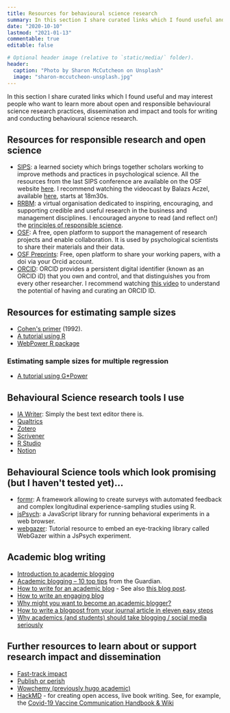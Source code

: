 ```yaml
---
title: Resources for behavioural science research
summary: In this section I share curated links which I found useful and may interest people who want to learn more about open and responsible research practices, dissemination and impact and tools for writing and conducting behavioural science research.
date: "2020-10-10"
lastmod: "2021-01-13"
commentable: true
editable: false

# Optional header image (relative to `static/media/` folder).
header:
  caption: "Photo by Sharon McCutcheon on Unsplash"
  image: "sharon-mccutcheon-unsplash.jpg"
---
```


In this section I share curated links which I found useful and may interest people who want to learn more about open and responsible behavioural science research practices, dissemination and impact and tools for writing and conducting behavioural science research.

## Resources for responsible research and open science

- [SIPS](https://improvingpsych.org/): a learned society which brings together scholars working to improve methods and practices in psychological science. All the resources from the last SIPS conference are available on the OSF website [here](https://osf.io/vxq9d/). I recommend watching the videocast by Balazs Aczel, available [here](https://osf.io/2aryd/), starts at 18m30s.
- [RRBM](https://www.rrbm.network/): a virtual organisation dedicated to inspiring, encouraging, and supporting credible and useful research in the business and management disciplines. I encouraged anyone to read (and reflect on!) the [principles of responsible science](https://www.rrbm.network/position-paper/principles-of-responsible-science/). 
- [OSF](https://osf.io/): A free, open platform to support the management of research projects and enable collaboration. It is used by psychological scientists to share their materials and their data.
- [OSF Preprints](https://osf.io/preprints/): Free, open platform to share your working papers, with a doi via your Orcid account.  
- [ORCID](https://orcid.org): ORCID provides a persistent digital identifier (known as an ORCID iD) that you own and control, and that distinguishes you from every other researcher. I recommend watching [this video](https://vimeo.com/97150912) to understand the potential of having and curating an ORCID ID.

## Resources for estimating sample sizes

- [Cohen's primer](https://www2.psych.ubc.ca/~schaller/528Readings/Cohen1992.pdf) (1992).
-	[A tutorial using R](https://advstats.psychstat.org/book/power/index.php)
- [WebPower R package](https://rdrr.io/cran/WebPower/man/wp.regression.html)

### Estimating sample sizes for multiple regression
- [A tutorial using G*Power](https://link.springer.com/article/10.3758/BRM.41.4.1149)

## Behavioural Science research tools I use

- [IA Writer](https://ia.net/writer): Simply the best text editor there is.
- [Qualtrics](https://www.qualtrics.com/)
- [Zotero](https://www.zotero.org/)
- [Scrivener](https://www.literatureandlatte.com/scrivener/overview)
- [R Studio](https://rstudio.com/)
- [Notion](https://www.notion.so)

## Behavioural Science tools which look promising (but I haven't tested yet)...

- [formr](https://formr.org): A framework allowing to create surveys with automated feedback and complex longitudinal experience-sampling studies using R.
- [jsPsych](https://www.jspsych.org): a JavaScript library for running behavioral experiments in a web browser.
- [webgazer](https://github.com/xiaozhi2/webgazertutorial): Tutorial resource to embed an eye-tracking library called WebGazer within a JsPsych experiment.

## Academic blog writing

- [Introduction to academic blogging](https://harzing.com/blog/2020/04/social-media-in-academia-blogging)
- [Academic blogging – 10 top tips](https://www.theguardian.com/higher-education-network/blog/2013/dec/13/how-to-academic-blogging-tips) from the Guardian.
- [How to write for an academic blog](https://www.uaces.org/resources/articles/how-write-academic-blog) - See also [this blog post](https://blogs.lse.ac.uk/impactofsocialsciences/2017/05/25/so-youve-decided-to-blog/).
- [How to write an engaging blog](https://www.ed.ac.uk/information-services/learning-technology/blogging/introduction/blogging-guidelines)
- [Why might you want to become an academic blogger?](https://info.lse.ac.uk/staff/services/knowledge-exchange-and-impact/kei-guide/academic-blogging)
- [How to write a blogpost from your journal article in eleven easy steps](https://blogs.lse.ac.uk/impactofsocialsciences/2016/01/25/how-to-write-a-blogpost-from-your-journal-article/)
- [Why academics (and students) should take blogging / social media seriously](https://blogs.lse.ac.uk/impactofsocialsciences/2015/10/26/why-academics-and-students-should-take-blogging-social-media-seriously/)

## Further resources to learn about or support research impact and dissemination

- [Fast-track impact](https://www.fasttrackimpact.com/)
- [Publish or perish](https://harzing.com/resources/publish-or-perish)
- [Wowchemy (previously hugo academic)](https://wowchemy.com/)
- [HackMD](https://hackmd.io) - for creating open access, live book writing. See, for example, the [Covid-19 Vaccine Communication Handbook & Wiki](https://hackmd.io/@scibehC19vax/home)
